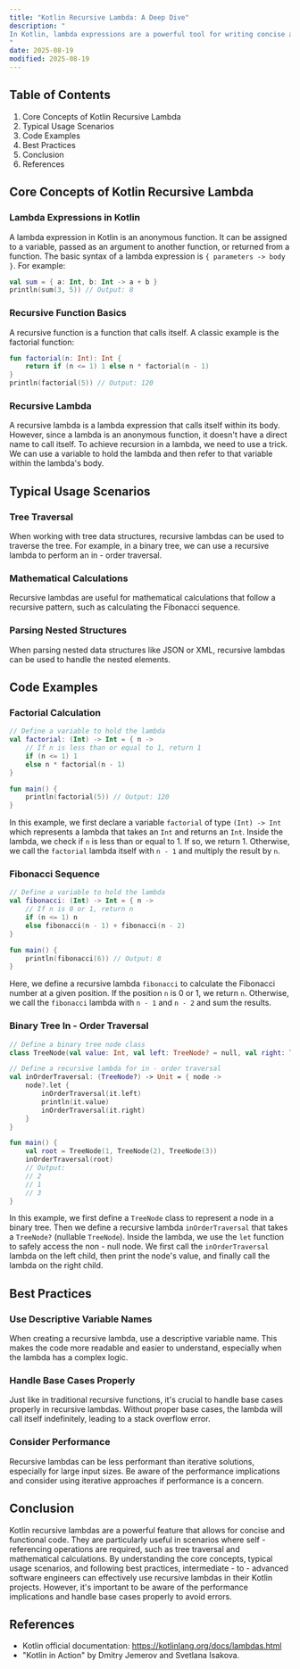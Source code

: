 ```yaml
---
title: "Kotlin Recursive Lambda: A Deep Dive"
description: "
In Kotlin, lambda expressions are a powerful tool for writing concise and functional code. A recursive lambda, as the name suggests, is a lambda expression that calls itself. This concept can be a bit tricky to grasp at first, but it offers unique solutions in various programming scenarios. Recursive lambdas can simplify code by eliminating the need for traditional function declarations in some cases and can be used to solve problems that require repeated self - referencing operations. In this blog post, we'll explore the core concepts, typical usage scenarios, and best practices related to Kotlin recursive lambdas.
"
date: 2025-08-19
modified: 2025-08-19
---
```


## Table of Contents
1. Core Concepts of Kotlin Recursive Lambda
2. Typical Usage Scenarios
3. Code Examples
4. Best Practices
5. Conclusion
6. References

## Core Concepts of Kotlin Recursive Lambda
### Lambda Expressions in Kotlin
A lambda expression in Kotlin is an anonymous function. It can be assigned to a variable, passed as an argument to another function, or returned from a function. The basic syntax of a lambda expression is `{ parameters -> body }`. For example:
```kotlin
val sum = { a: Int, b: Int -> a + b }
println(sum(3, 5)) // Output: 8
```

### Recursive Function Basics
A recursive function is a function that calls itself. A classic example is the factorial function:
```kotlin
fun factorial(n: Int): Int {
    return if (n <= 1) 1 else n * factorial(n - 1)
}
println(factorial(5)) // Output: 120
```

### Recursive Lambda
A recursive lambda is a lambda expression that calls itself within its body. However, since a lambda is an anonymous function, it doesn't have a direct name to call itself. To achieve recursion in a lambda, we need to use a trick. We can use a variable to hold the lambda and then refer to that variable within the lambda's body.

## Typical Usage Scenarios
### Tree Traversal
When working with tree data structures, recursive lambdas can be used to traverse the tree. For example, in a binary tree, we can use a recursive lambda to perform an in - order traversal.

### Mathematical Calculations
Recursive lambdas are useful for mathematical calculations that follow a recursive pattern, such as calculating the Fibonacci sequence.

### Parsing Nested Structures
When parsing nested data structures like JSON or XML, recursive lambdas can be used to handle the nested elements.

## Code Examples

### Factorial Calculation
```kotlin
// Define a variable to hold the lambda
val factorial: (Int) -> Int = { n ->
    // If n is less than or equal to 1, return 1
    if (n <= 1) 1 
    else n * factorial(n - 1)
}

fun main() {
    println(factorial(5)) // Output: 120
}
```
In this example, we first declare a variable `factorial` of type `(Int) -> Int` which represents a lambda that takes an `Int` and returns an `Int`. Inside the lambda, we check if `n` is less than or equal to 1. If so, we return 1. Otherwise, we call the `factorial` lambda itself with `n - 1` and multiply the result by `n`.

### Fibonacci Sequence
```kotlin
// Define a variable to hold the lambda
val fibonacci: (Int) -> Int = { n ->
    // If n is 0 or 1, return n
    if (n <= 1) n 
    else fibonacci(n - 1) + fibonacci(n - 2)
}

fun main() {
    println(fibonacci(6)) // Output: 8
}
```
Here, we define a recursive lambda `fibonacci` to calculate the Fibonacci number at a given position. If the position `n` is 0 or 1, we return `n`. Otherwise, we call the `fibonacci` lambda with `n - 1` and `n - 2` and sum the results.

### Binary Tree In - Order Traversal
```kotlin
// Define a binary tree node class
class TreeNode(val value: Int, val left: TreeNode? = null, val right: TreeNode? = null)

// Define a recursive lambda for in - order traversal
val inOrderTraversal: (TreeNode?) -> Unit = { node ->
    node?.let {
        inOrderTraversal(it.left)
        println(it.value)
        inOrderTraversal(it.right)
    }
}

fun main() {
    val root = TreeNode(1, TreeNode(2), TreeNode(3))
    inOrderTraversal(root)
    // Output:
    // 2
    // 1
    // 3
}
```
In this example, we first define a `TreeNode` class to represent a node in a binary tree. Then we define a recursive lambda `inOrderTraversal` that takes a `TreeNode?` (nullable `TreeNode`). Inside the lambda, we use the `let` function to safely access the non - null node. We first call the `inOrderTraversal` lambda on the left child, then print the node's value, and finally call the lambda on the right child.

## Best Practices
### Use Descriptive Variable Names
When creating a recursive lambda, use a descriptive variable name. This makes the code more readable and easier to understand, especially when the lambda has a complex logic.

### Handle Base Cases Properly
Just like in traditional recursive functions, it's crucial to handle base cases properly in recursive lambdas. Without proper base cases, the lambda will call itself indefinitely, leading to a stack overflow error.

### Consider Performance
Recursive lambdas can be less performant than iterative solutions, especially for large input sizes. Be aware of the performance implications and consider using iterative approaches if performance is a concern.

## Conclusion
Kotlin recursive lambdas are a powerful feature that allows for concise and functional code. They are particularly useful in scenarios where self - referencing operations are required, such as tree traversal and mathematical calculations. By understanding the core concepts, typical usage scenarios, and following best practices, intermediate - to - advanced software engineers can effectively use recursive lambdas in their Kotlin projects. However, it's important to be aware of the performance implications and handle base cases properly to avoid errors.

## References
- Kotlin official documentation: https://kotlinlang.org/docs/lambdas.html
- "Kotlin in Action" by Dmitry Jemerov and Svetlana Isakova.